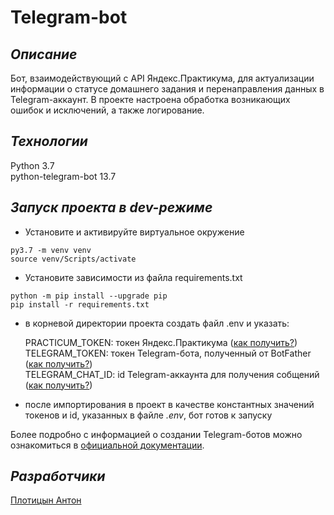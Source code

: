 # __Telegram-bot__
## _Описание_

Бот, взаимодействующий с API Яндекс.Практикума, для актуализации информации о статусе домашнего задания и перенаправления данных в Telegram-аккаунт. В проекте настроена обработка возникающих ошибок и исключений, а также логирование. 

## _Технологии_

Python 3.7  
python-telegram-bot 13.7

## _Запуск проекта в dev-режиме_

- Установите и активируйте виртуальное окружение
```
py3.7 -m venv venv
source venv/Scripts/activate
```
- Установите зависимости из файла requirements.txt
```
python -m pip install --upgrade pip
pip install -r requirements.txt
```
- в корневой директории проекта создать файл .env и указать:

  PRACTICUM_TOKEN: токен Яндекс.Практикума ([как получить?](https://oauth.yandex.ru/authorize?response_type=token&client_id=1d0b9dd4d652455a9eb710d450ff456a))  
TELEGRAM_TOKEN: токен Telegram-бота, полученный от BotFather ([как получить?](https://core.telegram.org/bots/features#botfather))  
TELEGRAM_CHAT_ID: id Telegram-аккаунта для получения собщений ([как получить?](https://t.me/userinfobot))  

- после импортирования в проект в качестве константных значений токенов и id, указанных в файле _.env_, бот готов к запуску

Более подробно с информацией о создании Telegram-ботов можно ознакомиться в [официальной документации](https://core.telegram.org/bots/api).

## _Разработчики_
[Плотицын Антон](https://github.com/Anton0530212)
